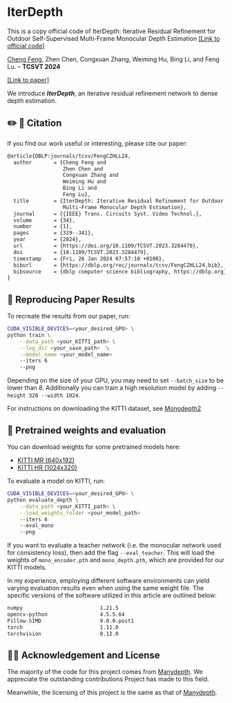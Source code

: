 # IterDepth
This is a copy official code of IterDepth: Iterative Residual Refinement for Outdoor Self-Supervised Multi-Frame Monocular Depth Estimation
[[Link to official code]](https://github.com/Ecalpal/IterDepth)

[Cheng Feng](https://scholar.google.com/citations?hl=en&user=7DWAC44AAAAJ), Zhen Chen, Congxuan Zhang, Weiming Hu, Bing Li, and Feng Lu. – **TCSVT 2024**

[[Link to paper]](https://ieeexplore.ieee.org/document/10147244)

We introduce ***IterDepth***, an iterative residual refinement network to dense depth estimation.



## ✏️ 📄 Citation

If you find our work useful or interesting, please cite our paper:

```latex
@article{DBLP:journals/tcsv/FengCZHLL24,
  author       = {Cheng Feng and
                  Zhen Chen and
                  Congxuan Zhang and
                  Weiming Hu and
                  Bing Li and
                  Feng Lu},
  title        = {IterDepth: Iterative Residual Refinement for Outdoor Self-Supervised
                  Multi-Frame Monocular Depth Estimation},
  journal      = {{IEEE} Trans. Circuits Syst. Video Technol.},
  volume       = {34},
  number       = {1},
  pages        = {329--341},
  year         = {2024},
  url          = {https://doi.org/10.1109/TCSVT.2023.3284479},
  doi          = {10.1109/TCSVT.2023.3284479},
  timestamp    = {Fri, 26 Jan 2024 07:57:10 +0100},
  biburl       = {https://dblp.org/rec/journals/tcsv/FengCZHLL24.bib},
  bibsource    = {dblp computer science bibliography, https://dblp.org}
}
```

## 👀 Reproducing Paper Results

To recreate the results from our paper, run:

```bash
CUDA_VISIBLE_DEVICES=<your_desired_GPU> \
python train \
    --data_path <your_KITTI_path> \
    --log_dir <your_save_path>  \
    --model_name <your_model_name>
    --iters 6
    --png
```

Depending on the size of your GPU, you may need to set `--batch_size` to be lower than 8. Additionally you can train a high resolution model by adding `--height 320 --width 1024`.

For instructions on downloading the KITTI dataset, see [Monodepth2](https://github.com/nianticlabs/monodepth2)


## 💾 Pretrained weights and evaluation

You can download weights for some pretrained models here:

* [KITTI MR (640x192)](https://drive.google.com/drive/folders/1fnsYm4U7lqPMPKK6qKcEQQc-Ho2t8dPm?usp=sharing)
* [KITTI HR (1024x320)](https://drive.google.com/drive/folders/1H9sJLAd-yIXWTtRP36fJeMpEXz3Wd-zA?usp=sharing)


To evaluate a model on KITTI, run:

```bash
CUDA_VISIBLE_DEVICES=<your_desired_GPU> \
python evaluate_depth \
    --data_path <your_KITTI_path> \
    --load_weights_folder <your_model_path>
    --iters 6
    --eval_mono
    --png
```

If you want to evaluate a teacher network (i.e. the monocular network used for consistency loss), then add the flag `--eval_teacher`. This will 
load the weights of `mono_encoder.pth` and `mono_depth.pth`, which are provided for our KITTI models. 

In my experience, employing different software environments can yield varying evaluation results even when using the same weight file. The specific versions of the software utilized in this article are outlined below:
```latex
numpy                         1.21.5
opencv-python                 4.5.5.64
Pillow-SIMD                   9.0.0.post1
torch                         1.11.0
torchvision                   0.12.0
```




## 👩‍⚖️ Acknowledgement and License
The majority of the code for this project comes from [Manydepth](https://github.com/nianticlabs/manydepth). We appreciate the outstanding contributions Project has made to this field.

Meanwhile, the licensing of this project is the same as that of [Manydepth](https://github.com/nianticlabs/manydepth).
